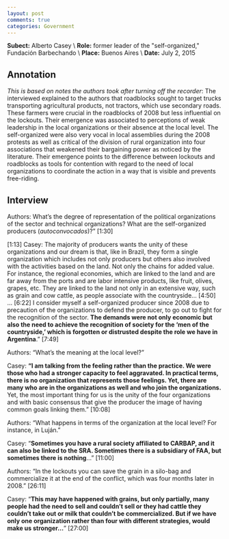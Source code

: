 ```yaml
---
layout: post
comments: true
categories: Government
---
```


**Subect:** Alberto Casey \\
**Role:** former leader of the "self-organized," Fundación Barbechando \\
**Place:** Buenos Aires \\
**Date:** July 2, 2015 


## Annotation

*This is based on notes the authors took after turning off the recorder*: The interviewed explained to the authors that roadblocks sought to target trucks transporting agricultural products, not tractors, which use secondary roads. These farmers were crucial in the roadblocks of 2008 but less influential on the lockouts. Their emergence was associated to perceptions of weak leadership in the local organizations or their absence at the local level. The self-organized were also very vocal in local assemblies during the 2008 protests as well as critical of the division of rural organization into four associations that weakened their bargaining power as noticed by the literature. Their emergence points to the difference between lockouts and roadblocks as tools for contention with regard to the need of local organizations to coordinate the action in a way that is visible and prevents free-riding.


## Interview

Authors: What’s the degree of representation of the political organizations of the sector and technical organizations? What are the self-organized producers (*autoconvocados*)?” [1:30]

[1:13] Casey: The majority of producers wants the unity of these organizations and our dream is that, like in Brazil, they form a single organization which includes not only producers but others also involved with the activities based on the land. Not only the chains for added value. For instance, the regional economies, which are linked to the land and are far away from the ports and are labor intensive products, like fruit, olives, grapes, etc. They are linked to the land not only in an extensive way, such as grain and cow cattle, as people associate with the countryside… [4:50] … [6:22] I consider myself a self-organized producer since 2008 due to precaution of the organizations to defend the producer, to go out to fight for the recognition of the sector. **The demands were not only economic but also the need to achieve the recognition of society for the ‘men of the countryside,’ which is forgotten or distrusted despite the role we have in Argentina**.” [7:49]

Authors: “What’s the meaning at the local level?”

Casey: **“I am talking from the feeling rather than the practice. We were those who had a stronger capacity to feel aggravated. In practical terms, there is no organization that represents those feelings. Yet, there are many who are in the organizations as well and who join the organizations.** Yet, the most important thing for us is the unity of the four organizations and with basic consensus that give the producer the image of having common goals linking them.” [10:08]

Authors: “What happens in terms of the organization at the local level? For instance, in Luján.”

Casey: “**Sometimes you have a rural society affiliated to CARBAP, and it can also be linked to the SRA. Sometimes there is a subsidiary of FAA, but sometimes there is nothing**…” [11:00]

Authors: “In the lockouts you can save the grain in a silo-bag and commercialize it at the end of the conflict, which was four months later in 2008.” [26:11]

Casey: “**This may have happened with grains, but only partially, many people had the need to sell and couldn’t sell or they had cattle they couldn’t take out or milk that couldn’t be commercialized. But if we have only one organization rather than four with different strategies, would make us stronger…**” [27:00]

	

